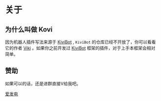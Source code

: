 <script setup>
import { VPTeamMembers, VPTeamPageSection } from 'vitepress/theme'

const authors = [
    {
        avatar: "https://proxy.viki.moe/u/92619280?v=4&proxy-host=avatars.githubusercontent.com",
        name: "三瓶可乐不过岗 / Threkork",
        title: "Hi 👋",
        links: [{ icon: "github", link: "https://github.com/Threkork" }],
    },
];

const contributors = [
    {
        avatar: "https://proxy.viki.moe/u/53367348?v=4&proxy-host=avatars.githubusercontent.com",
        name: "Viki",
        links: [{ icon: "github", link: "https://github.com/vikiboss" }],
    },
    {
        avatar: "https://proxy.viki.moe/u/105690584?v=4&proxy-host=avatars.githubusercontent.com",
        name: "rust-kotlin TomZz",
        links: [{ icon: "github", link: "https://github.com/rust-kotlin" }],
    },
    
];

const thinks = [
    {
        avatar: "https://avatar.viki.moe?qq=3594168593",
        name: "溪午",
    },
    {
        avatar: "https://pic1.afdiancdn.com/user/527ee77a1ee111eeb3b65254001e7c00/avatar/0bc74d21e790d8d5c579c1e679bd8357_w256_h256_s14.jpeg?imageView2/1/w/120/h/120",
        name: "Nawyjx",
    },
    {
        avatar: "https://avatar.viki.moe?qq=1942422015",
        name: "F.L.Less",
    },
];
</script>

# 关于

## 为什么叫做 Kovi

因为机器人插件写法来源于 [KiviBot](https://b.viki.moe/) , `KiviBot` 的仓库已经不开放了，你可以看看它的作者 [Viki](https://github.com/vikiboss) 。如果你之前开发过 [KiviBot](#) 框架的插件，对于上手本框架会相对简单。

## 赞助

如果可以的话，还是进群直接V给我吧。

[爱发电](https://afdian.com/a/threkork)


<VPTeamPage>
  <VPTeamPageSection>
    <template #title>⬇️写的代码最多</template>
    <template #members>
        <VPTeamMembers size="small" :members="authors" />
    </template>
  </VPTeamPageSection>

  <VPTeamPageSection>
    <template #title>贡献者</template>
    <template #members>
        <VPTeamMembers size="small" :members="contributors" />
    </template>
  </VPTeamPageSection>

  <VPTeamPageSection>
    <template #title>赞助💕</template>
    <template #lead>还有一些匿名的小伙伴快来认领</template>
    <template #members>
        <VPTeamMembers size="small" :members="thinks" />
    </template>
  </VPTeamPageSection>
</VPTeamPage>